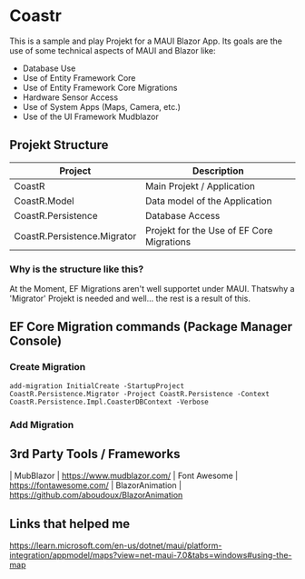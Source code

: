 # Coastr

This is a sample and play Projekt for a MAUI Blazor App.
Its goals are the use of some technical aspects of MAUI and Blazor like:

- Database Use
- Use of Entity Framework Core
- Use of Entity Framework Core Migrations
- Hardware Sensor Access
- Use of System Apps (Maps, Camera, etc.)
- Use of the UI Framework Mudblazor


## Projekt Structure

| Project | Description |
| ----------- | ----------- |
| CoastR | Main Projekt / Application |
| CoastR.Model | Data model of the Application |
| CoastR.Persistence | Database Access |
| CoastR.Persistence.Migrator | Projekt for the Use of EF Core Migrations |

### Why is the structure like this?

At the Moment, EF Migrations aren't well supportet under MAUI. Thatswhy a 'Migrator' Projekt is needed and well... the rest is a result of this.



## EF Core Migration commands (Package Manager Console)

### Create Migration
`add-migration InitialCreate -StartupProject CoastR.Persistence.Migrator -Project CoastR.Persistence -Context CoastR.Persistence.Impl.CoasterDBContext -Verbose`

### Add Migration

## 3rd Party Tools / Frameworks
| MubBlazor | https://www.mudblazor.com/
| Font Awesome | https://fontawesome.com/
| BlazorAnimation | https://github.com/aboudoux/BlazorAnimation

## Links that helped me


https://learn.microsoft.com/en-us/dotnet/maui/platform-integration/appmodel/maps?view=net-maui-7.0&tabs=windows#using-the-map




